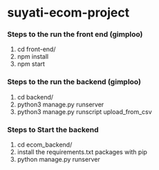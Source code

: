 # suyati-ecom-project


### Steps to the run the front end (gimploo)
1. cd front-end/
2. npm install 
3. npm start 

### Steps to the run the backend (gimploo)
1. cd backend/
2. python3 manage.py runserver
3. python3 manage.py runscript upload_from_csv

### Steps to Start the backend
1. cd ecom_backend/
2. install the requirements.txt packages with pip
3. python manage.py runserver
